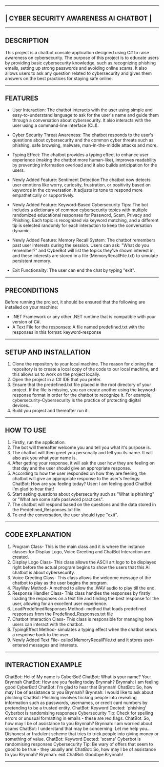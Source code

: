 ---------------------------------------
| CYBER SECURITY AWARENESS AI CHATBOT |
---------------------------------------

**********************************************************************************************************************************************
## DESCRIPTION

This project is a chatbot console application designed using C# to raise awareness on cybersecurity.
The purpose of this project is to educate users by providing basic cybersecurity knowledge, such as recognizing phishing emails, setting up strong passwords and avoiding online scams. It also allows users to ask any question related to cybersecurity and gives them answers on the best practices for staying safe online.


**********************************************************************************************************************************************
## FEATURES

- User Interaction: The chatbot interacts with the user using simple and easy-to-understand language to ask for the user's name and guide them through a conversation about cybersecurity. It also interacts with the user using a command-line interface (CLI).

- Cyber Security Threat Awareness: The chatbot responds to the user's questions about cybersecurity and the common cyber threats such as phishing, safe browsing, malware, man-in-the-middle attacks and more.

- Typing Effect: The chatbot provides a typing effect to enhance user experience (making the chatbot more human-like), improves readability by preventing information overload and it also builds anticipation for the users.
  
- Newly Added Feature: Sentiment Detection:The chatbot now detects user emotions like worry, curiosity, frustration, or positivity based on keywords in the conversation. It adjusts its tone to respond more empathetically or supportively.

- Newly Added Feature: Keyword-Based Cybersecurity Tips: The bot includes a dictionary of common cybersecurity topics with multiple randomized educational responses for Password, Scam, Privacy and Phishing. 
Each topic is recognized via keyword matching, and a different tip is selected randomly for each interaction to keep the conversation dynamic.

- Newly Added Feature: Memory Recall System: The chatbot remembers past user interests during the session.
Users can ask: "What do you remember?" and CyberBot will list the topics they’ve shown interest in, and these interests are stored in a file (MemoryRecallFile.txt) to simulate persistent memory.

- Exit Functionality: The user can end the chat by typing "exit".

**********************************************************************************************************************************************
## PRECONDITIONS

Before running the project, it should be ensured that the following are installed on your machine:
- .NET Framework or any other .NET runtime that is compatible with your version of C#.
- A Text File for the responses: A file named predefined.txt with the responses in this format: keyword-response

**********************************************************************************************************************************************
## SETUP AND INSTALLATION

1. Clone the repository to your local machine. The reason for cloning the repository is to create a local copy of the code to our local machine, and this allows us to work on the project locally.
2. Open the project in a C# IDE that you prefer.
3. Ensure that the predefined.txt file placed in the root directory of your project.
If the file is missing, you can create another using the keyword-response format in order for the chatbot to recognize it. For example, cybersecurity-Cybersecurity is the practice of protecting digital devices...
4. Build you project and thereafter run it.

**********************************************************************************************************************************************
## HOW TO USE

1. Firstly, run the application.
2. The bot will thereafter welcome you and tell you what it's purpose is.
3. The chatbot will then greet you personally and tell you its name. It will also ask you what your name is.
4. After getting your response, it will ask the user how they are feeling on that day and the user should give an appropriate response.
5. According to how the user responded on how they are feeling, the chatbot will give an appropriate response to the user's feelings:
ChatBot: How are you feeling today?
User: I am feeling good
ChatBot: I'm glad to hear that!
6. Start asking questions about cybersecurity such as "What is phishing" or "What are some safe password practices".
7. The chatbot will respond based on the questions and the data stored in the Predefined_Responses.txt file.
8. To end the conversation, the user should type "exit".


**********************************************************************************************************************************************
## CODE EXPLANATION

1. Program Class- This is the main class and it is where the instance classes for Display Logo, Voice Greeting and ChatBot Interaction are created.
2. Display Logo Class-  This class allows the ASCII art logo to be displayed right before the actual program begins to show the users that this AI chatbot is about cybersecurity.
3. Voice Greeting Class- This class allows the welcome message of the chatbot to play as the user begins the program.
4. PlayWav Method- A method to allow the .WAV audio to play till the end.
5. Response Handler Class- This class handles the responses by firstly loading the responses on a text file and finding the best response for the user, allowing for an excellent user experience.
6. LoadPredefinedResponses Method- method that loads predefined responses from the Predefined_Responses.txt file
7. Chatbot Interaction Class- This class is responsible for managing how users can interact with the chatbot.
8. TypingEffect Method- simulates a typing effect when the chatbot sends a response back to the user.
9. Newly Added Text File- called MemoryRecallFile.txt and it stores user-entered messages and interests.


**********************************************************************************************************************************************
## INTERACTION EXAMPLE

ChatBot: Hello! My name is CyberBot!
ChatBot: What is your name?
You: Brynnah
ChatBot: How are you feeling today Brynnah?
Brynnah: I am feeling good CyberBot!
ChatBot: I'm glad to hear that Brynnah!
ChatBot: So, how may I be of assistance to you Brynnah?
Brynnah: I would like to ask about phishing
ChatBot: Phishing involves tricking people into revealing information such as passwords, usernames, or credit card numbers by pretending to be a trusted entity.
ChatBot: Keyword Dected: 'phishing'
Cyberbot is randomising responses
Cybersecurity Tip: Check for spelling errors or unusual formatting in emails - these are red flags.
ChatBot: So, how may I be of assistance to you Brynnah?
Brynnah: I am worried about scams
ChatBot: I understand that may be concerning. Let me help you...
         Dishonest or fradulent scheme that tries to trick people into giving money or something of value. 
ChatBot: Keyword Dected: 'scams'
Cyberbot is randomising responses
Cybersecurity Tip: Be wary of offers that seem to good to be true - they usually are!
ChatBot: So, how may I be of assistance to you Brynnah?
Brynnah: exit
ChatBot: Goodbye Brynnah!

**********************************************************************************************************************************************
